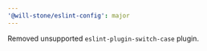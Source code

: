 ```yaml
---
'@will-stone/eslint-config': major
---
```


Removed unsupported `eslint-plugin-switch-case` plugin.
